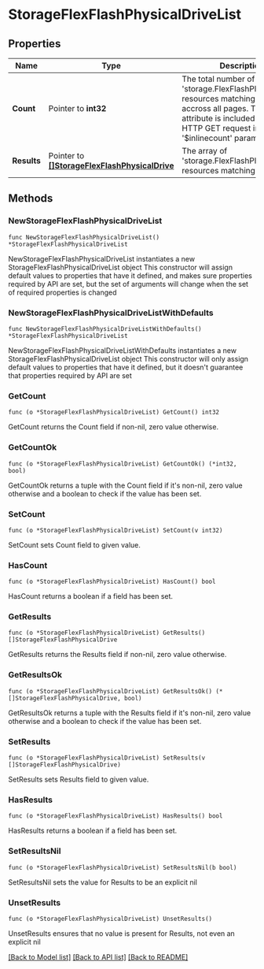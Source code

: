 # StorageFlexFlashPhysicalDriveList

## Properties

Name | Type | Description | Notes
------------ | ------------- | ------------- | -------------
**Count** | Pointer to **int32** | The total number of &#39;storage.FlexFlashPhysicalDrive&#39; resources matching the request, accross all pages. The &#39;Count&#39; attribute is included when the HTTP GET request includes the &#39;$inlinecount&#39; parameter. | [optional] 
**Results** | Pointer to [**[]StorageFlexFlashPhysicalDrive**](storage.FlexFlashPhysicalDrive.md) | The array of &#39;storage.FlexFlashPhysicalDrive&#39; resources matching the request. | [optional] 

## Methods

### NewStorageFlexFlashPhysicalDriveList

`func NewStorageFlexFlashPhysicalDriveList() *StorageFlexFlashPhysicalDriveList`

NewStorageFlexFlashPhysicalDriveList instantiates a new StorageFlexFlashPhysicalDriveList object
This constructor will assign default values to properties that have it defined,
and makes sure properties required by API are set, but the set of arguments
will change when the set of required properties is changed

### NewStorageFlexFlashPhysicalDriveListWithDefaults

`func NewStorageFlexFlashPhysicalDriveListWithDefaults() *StorageFlexFlashPhysicalDriveList`

NewStorageFlexFlashPhysicalDriveListWithDefaults instantiates a new StorageFlexFlashPhysicalDriveList object
This constructor will only assign default values to properties that have it defined,
but it doesn't guarantee that properties required by API are set

### GetCount

`func (o *StorageFlexFlashPhysicalDriveList) GetCount() int32`

GetCount returns the Count field if non-nil, zero value otherwise.

### GetCountOk

`func (o *StorageFlexFlashPhysicalDriveList) GetCountOk() (*int32, bool)`

GetCountOk returns a tuple with the Count field if it's non-nil, zero value otherwise
and a boolean to check if the value has been set.

### SetCount

`func (o *StorageFlexFlashPhysicalDriveList) SetCount(v int32)`

SetCount sets Count field to given value.

### HasCount

`func (o *StorageFlexFlashPhysicalDriveList) HasCount() bool`

HasCount returns a boolean if a field has been set.

### GetResults

`func (o *StorageFlexFlashPhysicalDriveList) GetResults() []StorageFlexFlashPhysicalDrive`

GetResults returns the Results field if non-nil, zero value otherwise.

### GetResultsOk

`func (o *StorageFlexFlashPhysicalDriveList) GetResultsOk() (*[]StorageFlexFlashPhysicalDrive, bool)`

GetResultsOk returns a tuple with the Results field if it's non-nil, zero value otherwise
and a boolean to check if the value has been set.

### SetResults

`func (o *StorageFlexFlashPhysicalDriveList) SetResults(v []StorageFlexFlashPhysicalDrive)`

SetResults sets Results field to given value.

### HasResults

`func (o *StorageFlexFlashPhysicalDriveList) HasResults() bool`

HasResults returns a boolean if a field has been set.

### SetResultsNil

`func (o *StorageFlexFlashPhysicalDriveList) SetResultsNil(b bool)`

 SetResultsNil sets the value for Results to be an explicit nil

### UnsetResults
`func (o *StorageFlexFlashPhysicalDriveList) UnsetResults()`

UnsetResults ensures that no value is present for Results, not even an explicit nil

[[Back to Model list]](../README.md#documentation-for-models) [[Back to API list]](../README.md#documentation-for-api-endpoints) [[Back to README]](../README.md)


